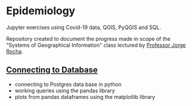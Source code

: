 # Epidemiology
 Jupyter exercises using Covid-19 data, QGIS, PyQGIS and SQL.  
 
 Repository created to document the progress made in scope of the "Systems of Geographical Information" class lectured by [Professor Jorge Rocha](https://github.com/jgrocha).

 ## [Connecting to Database](https://github.com/MarcelodeFreitas/Epidemiology/tree/master/Connecting%20to%20Database)

 - connecting to Postgres data base in python
 - working queries using the pandas library
 - plots from pandas dataframes using the matplotlib library

